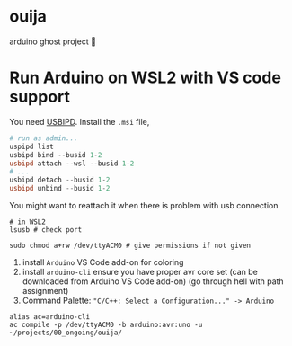 # ouija

arduino ghost project 👻

# Run Arduino on WSL2 with VS code support

You need [USBIPD](https://github.com/dorssel/usbipd-win/releases). Install the `.msi` file,

```powershell
# run as admin...
uspipd list
usbipd bind --busid 1-2
usbipd attach --wsl --busid 1-2
# ...
usbipd detach --busid 1-2
usbipd unbind --busid 1-2
```

You might want to reattach it when there is problem with usb connection

```shell
# in WSL2
lsusb # check port
```

```shell
sudo chmod a+rw /dev/ttyACM0 # give permissions if not given
```

1. install `Arduino` VS Code add-on for coloring
2. install `arduino-cli`
   ensure you have proper avr core set (can be downloaded from Arduino VS Code add-on)
   (go through hell with path assignment)
3. Command Palette: `"C/C++: Select a Configuration..." -> Arduino`

```shell
alias ac=arduino-cli
ac compile -p /dev/ttyACM0 -b arduino:avr:uno -u ~/projects/00_ongoing/ouija/
```
